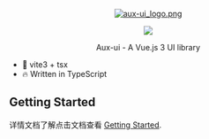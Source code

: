 <p align="center">
<a href="https://smms.app/image/J3ue2jBTZRdcSna" target="_blank"><img src="https://s2.loli.net/2023/02/23/J3ue2jBTZRdcSna.png" alt="aux-ui_logo.png"></a>
<p align="center">
  <a href="https://www.npmjs.org/package/element-plus">
    <img src="https://img.shields.io/npm/v/element-plus.svg">
  </a>
  <br>
</p>

<p align="center">Aux-ui - A Vue.js 3 UI library</p>

- 💪 vite3 + tsx 
- 🔥 Written in TypeScript

## Getting Started
详情文档了解点击文档查看 [Getting Started](https://gatomis.github.io/aux-ui-docs/).

